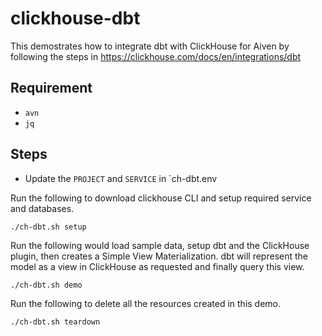 # clickhouse-dbt

This demostrates how to integrate dbt with ClickHouse for Aiven by following the steps in https://clickhouse.com/docs/en/integrations/dbt


## Requirement

- `avn`
- `jq`


## Steps

- Update the `PROJECT` and `SERVICE` in `ch-dbt.env

Run the following to download clickhouse CLI and setup required service and databases.
```
./ch-dbt.sh setup
```

Run the following would load sample data, setup dbt and the ClickHouse plugin, then creates a Simple View Materialization.  dbt will represent the model as a view in ClickHouse as requested and finally query this view. 
```
./ch-dbt.sh demo
```

Run the following to delete all the resources created in this demo.
```
./ch-dbt.sh teardown
```